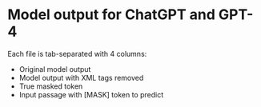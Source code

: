 # Model output for ChatGPT and GPT-4

Each file is tab-separated with 4 columns:

* Original model output
* Model output with XML tags removed
* True masked token
* Input passage with [MASK] token to predict